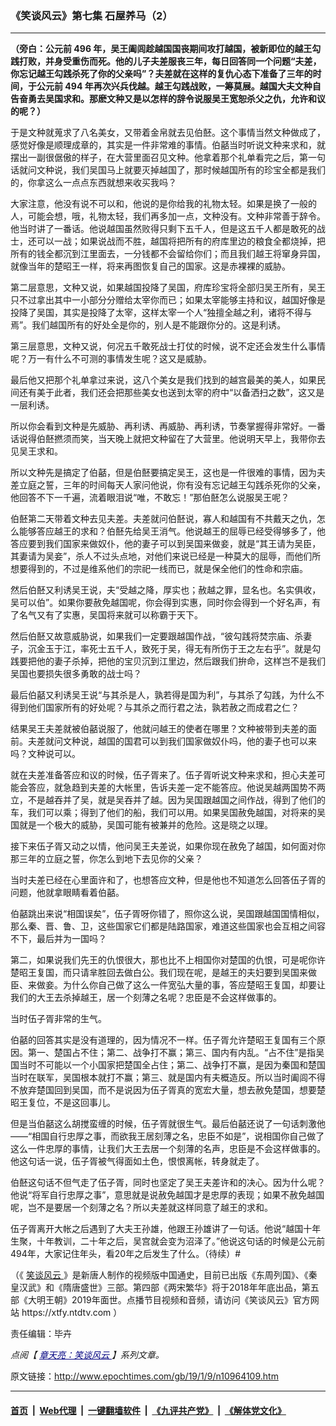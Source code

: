 ### 《笑谈风云》第七集 石屋养马（2）
------------------------

<p>
 <strong>
  （旁白：公元前
 </strong>
 <strong>
  496
 </strong>
 <strong>
  年，吴王阖闾趁越国国丧期间攻打越国，被新即位的越王勾践打败，并身受重伤而死。他的儿子夫差服丧三年，每日回答同一个问题“夫差，你忘记越王勾践杀死了你的父亲吗”？夫差就在这样的复仇心态下准备了三年的时间，于公元前
 </strong>
 <strong>
  494
 </strong>
 <strong>
  年再次兴兵伐越。越王勾践战败，一筹莫展。越国大夫文种自告奋勇去吴国求和。那麽文种又是以怎样的辞令说服吴王宽恕杀父之仇，允许和议的呢？）
 </strong>
</p>
<p>
 于是文种就蒐求了八名美女，又带着金帛就去见伯噽。这个事情当然文种做成了，感觉好像是顺理成章的，其实是一件非常难的事情。伯嚭当时听说文种来求和，就摆出一副很倨傲的样子，在大营里面召见文种。他拿着那个礼单看完之后，第一句话就问文种说，我们吴国马上就要灭掉越国了，那时候越国所有的珍宝全都是我们的，你拿这么一点点东西就想来收买我吗？
</p>
<p>
 大家注意，他没有说不可以和，他说的是你给我的礼物太轻。如果是换了一般的人，可能会想，哦，礼物太轻，我们再多加一点，文种没有。文种非常善于辞令。他当时讲了一番话。他说越国虽然败得只剩下五千人，但是这五千人都是敢死的战士，还可以一战；如果说战而不胜，越国将把所有的府库里边的粮食全都烧掉，把所有的钱全都沉到江里面去，一分钱都不会留给你们；而且我们越王将窜身异国，就像当年的楚昭王一样，将来再图恢复自己的国家。这是赤裸裸的威胁。
</p>
<p>
 第二层意思，文种又说，如果越国投降了吴国，府库珍宝将全部归吴王所有，吴王只不过拿出其中一小部分分赠给太宰你而已；如果太宰能够主持和议，越国好像是投降了吴国，其实是投降了太宰，这样太宰一个人“独擅全越之利，诸将不得与焉”。我们越国所有的好处全是你的，别人是不能跟你分的。这是利诱。
</p>
<p>
 第三层意思，文种又说，何况五千敢死战士打仗的时候，说不定还会发生什么事情呢？万一有什么不可测的事情发生呢？这又是威胁。
</p>
<p>
 最后他又把那个礼单拿过来说，这八个美女是我们找到的越宫最美的美人，如果民间还有美于此者，我们还会把那些美女也送到太宰的府中“以备洒扫之数”，这又是一层利诱。
</p>
<p>
 所以你会看到文种是先威胁、再利诱、再威胁、再利诱，节奏掌握得非常好。一番话说得伯噽撚须而笑，当天晚上就把文种留在了大营里。他说明天早上，我带你去见吴王求和。
</p>
<p>
 所以文种先是搞定了伯嚭，但是伯噽要搞定吴王，这也是一件很难的事情，因为夫差立庭之誓，三年的时间每天人家问他说，你有没有忘记越王勾践杀死你的父亲，他回答不下一千遍，流着眼泪说“唯，不敢忘！”那伯噽怎么说服吴王呢？
</p>
<p>
 伯噽第二天带着文种去见夫差。夫差就问伯噽说，寡人和越国有不共戴天之仇，怎么能够答应越王的求和？伯噽先给吴王消气。他说越王的屈辱已经受得够多了，他答应要到我们国家来做奴仆，他的妻子可以到吴国来做妾，就是“其王请为吴臣，其妻请为吴妾”，杀人不过头点地，对他们来说已经是一种莫大的屈辱，而他们所想要得到的，不过是维系他们的宗祀一线而已，就是保全他们的性命和宗庙。
</p>
<p>
 然后伯噽又利诱吴王说，夫“受越之降，厚实也；赦越之罪，显名也。名实俱收，吴可以伯”。如果你要赦免越国呢，你会得到实惠，同时你会得到一个好名声，有了名气又有了实惠，吴国将来就可以称霸于天下。
</p>
<p>
 然后伯噽又故意威胁说，如果我们一定要跟越国作战，“彼勾践将焚宗庙、杀妻子，沉金玉于江，率死士五千人，致死于吴，得无有所伤于王之左右乎”。就是勾践要把他的妻子杀掉，把他的宝贝沉到江里边，然后跟我们拚命，这样岂不是我们吴国也要损失很多勇敢的战士吗？
</p>
<p>
 最后伯嚭又利诱吴王说“与其杀是人，孰若得是国为利”，与其杀了勾践，为什么不得到他们国家所有的好处呢？与其杀之而行君之法，孰若赦之而成君之仁？
</p>
<p>
 结果吴王夫差就被伯嚭说服了，他就问越王的使者在哪里？文种被带到夫差的面前。夫差就问文种说，越国的国君可以到我们国家做奴仆吗，他的妻子也可以来吗？文种说可以。
</p>
<p>
 就在夫差准备答应和议的时候，伍子胥来了。伍子胥听说文种来求和，担心夫差可能会答应，就急趋到夫差的大帐里，告诉夫差一定不能答应。他说吴越两国势不两立，不是越吞并了吴，就是吴吞并了越。因为吴国跟越国之间作战，得到了他们的车，我们可以乘；得到了他们的船，我们可以用。如果吴国赦免越国，对将来的吴国就是一个极大的威胁，吴国可能有被兼并的危险。这是晓之以理。
</p>
<p>
 接下来伍子胥又动之以情，他问吴王夫差说，如果你现在赦免了越国，如何面对你那三年的立庭之誓，你怎么到地下去见你的父亲？
</p>
<p>
 当时夫差已经在心里面许和了，也想答应文种，但是他也不知道怎么回答伍子胥的问题，他就拿眼睛看着伯嚭。
</p>
<p>
 伯嚭跳出来说“相国误矣”，伍子胥呀你错了，照你这么说，吴国跟越国国情相似，那么秦、晋、鲁、卫，这些国家它们都是陆路国家，难道这些国家也会互相之间容不下，最后并为一国吗？
</p>
<p>
 第二，如果说我们先王的仇恨很大，那也比不上相国你对楚国的仇恨，可是呢你许楚昭王复国，而只请芈胜回去做白公。我们现在呢，是越王的夫妇要到吴国来做臣、来做妾。为什么你自己做了这么一件宽弘大量的事，答应楚昭王复国，却要让我们的大王去杀掉越王，居一个刻薄之名呢？忠臣是不会这样做事的。
</p>
<p>
 当时伍子胥非常的生气。
</p>
<p>
 伯嚭的回答其实是没有道理的，因为情况不一样。伍子胥允许楚昭王复国有三个原因。第一、楚国占不住；第二、战争打不赢；第三、国内有内乱。“占不住”是指吴国当时不可能以一个小国家把楚国全占住；第二、战争打不赢，是因为秦国和楚国当时在联军，吴国根本就打不赢；第三、就是国内有夫概造反。所以当时阖闾不得不放弃楚国回到吴国，而不是说因为伍子胥真的宽宏大量，想去赦免楚国，想要楚昭王复位，不是这回事儿。
</p>
<p>
 但是当伯嚭这么胡搅蛮缠的时候，伍子胥就很生气。最后伯嚭还说了一句话刺激他——“相国自行忠厚之事，而欲我王居刻薄之名，忠臣不如是”，说相国你自己做了这么一件忠厚的事情，让我们大王去居一个刻薄的名声，忠臣是不会这样做事的。他这句话一说，伍子胥被气得面如土色，恨恨离帐，转身就走了。
</p>
<p>
 伯噽这句话不但气走了伍子胥，同时也坚定了吴王夫差许和的决心。因为什么呢？他说“将军自行忠厚之事”，意思就是说赦免越国才是忠厚的表现；如果不赦免越国呢，岂不是要居一个刻薄之名？所以夫差就这样同意了越王的求和。
</p>
<p>
 伍子胥离开大帐之后遇到了大夫王孙雄，他跟王孙雄讲了一句话。他说“越国十年生聚，十年教训，二十年之后，吴宫就会变为沼泽了。”他说这句话的时候是公元前494年，大家记住年头，看20年之后发生了什么。（待续）#
</p>
<p>
 （《
 <a href="http://www.epochtimes.com/gb/tag/%E7%AC%91%E8%B0%88%E9%A3%8E%E4%BA%91.html">
  笑谈风云
 </a>
 》是新唐人制作的视频版中国通史，目前已出版《东周列国》、《秦皇汉武》和《隋唐盛世》三部。第四部《两宋繁华》将于2018年年底出品，第五部《大明王朝》2019年面世。点播节目视频和音频，请访问《笑谈风云》官方网站 https://xtfy.ntdtv.com ）
</p>
<p>
 责任编辑：毕卉
</p>
<p>
 <em>
  点阅【
  <span style="color: #000080;">
   <a href="http://www.epochtimes.com/gb/tag/%E7%AB%A0%E5%A4%A9%E4%BA%AE%EF%BC%9A%E7%AC%91%E8%AB%87%E9%A2%A8%E9%9B%B2.html" style="color: #000080;">
    章天亮：笑谈风云
   </a>
  </span>
  】系列文章。
 </em>
</p>

原文链接：http://www.epochtimes.com/gb/19/1/9/n10964109.htm


------------------------
#### [首页](https://github.com/gfw-breaker/banned-news/blob/master/README.md) &nbsp;|&nbsp; [Web代理](https://github.com/labour-camp/helloworld) &nbsp;|&nbsp; [一键翻墙软件](https://github.com/gfw-breaker/nogfw/blob/master/README.md) &nbsp;|&nbsp; [《九评共产党》](https://github.com/gfw-breaker/9ping.md/blob/master/README.md#九评之一评共产党是什么) &nbsp;|&nbsp; [《解体党文化》](https://github.com/gfw-breaker/jtdwh.md/blob/master/README.md#绪论)

